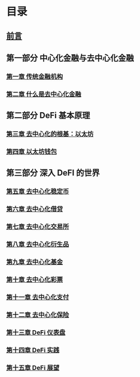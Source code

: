 # 目录
## [前言](README.md)
## 第一部分 中心化金融与去中心化金融
### [第一章 传统金融机构](chapter01.md)
### [第二章 什么是去中心化金融](chapter02.md)
## 第二部分 DeFi 基本原理
### [第三章 去中心化的根基：以太坊](chapter03.md)
### [第四章 以太坊钱包](chapter04.md)
## 第三部分 深入 DeFI 的世界
### [第五章 去中心化稳定币](chapter05.md)
### [第六章 去中心化借贷](chapter06.md)
### [第七章 去中心化交易所](chapter07.md)
### [第八章 去中心化衍生品](chapter08.md)
### [第九章 去中心化基金](chapter09.md)
### [第十章 去中心化彩票](chapter10.md)
### [第十一章 去中心化支付](chapter11.md)
### [第十二章 去中心化保险](chapter12.md)
### [第十三章 DeFi 仪表盘](chapter13.md)
### [第十四章 DeFi 实践](chapter14.md)
### [第十五章 DeFi 展望](chapter15.md)
